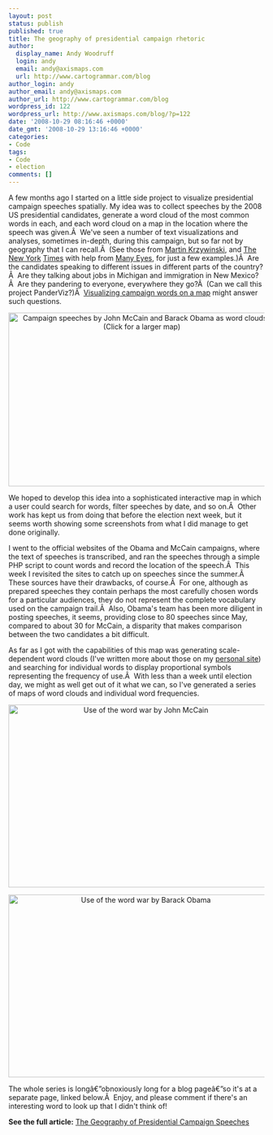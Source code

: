 ```yaml
---
layout: post
status: publish
published: true
title: The geography of presidential campaign rhetoric
author:
  display_name: Andy Woodruff
  login: andy
  email: andy@axismaps.com
  url: http://www.cartogrammar.com/blog
author_login: andy
author_email: andy@axismaps.com
author_url: http://www.cartogrammar.com/blog
wordpress_id: 122
wordpress_url: http://www.axismaps.com/blog/?p=122
date: '2008-10-29 08:16:46 +0000'
date_gmt: '2008-10-29 13:16:46 +0000'
categories:
- Code
tags:
- Code
- election
comments: []
---
```

<p>A few months ago I started on a little side project to visualize presidential campaign speeches spatially. My idea was to collect speeches by the 2008 US presidential candidates, generate a word cloud of the most common words in each, and each word cloud on a map in the location where the speech was given.Â  We've seen a number of text visualizations and analyses, sometimes in-depth, during this campaign, but so far not by geography that I can recall.Â  (See those from <a href="http://mkweb.bcgsc.ca/debates/"><span class="right">Martin Krzywinski</span></a>, and <a href="http://www.nytimes.com/interactive/2008/09/04/us/politics/20080905_WORDS_GRAPHIC.html">The</a> <a href="http://vizlab.nytimes.com/visualizations/mccain-stump-speech-america-2">New York</a> <a href="http://vizlab.nytimes.com/visualizations/obama-dnc-acceptance-speech-wordle-2">Times</a> with help from <a href="http://services.alphaworks.ibm.com/manyeyes/home">Many Eyes</a>, for just a few examples.)Â  Are the candidates speaking to different issues in different parts of the country?Â  Are they talking about jobs in Michigan and immigration in New Mexico?Â  Are they pandering to everyone, everywhere they go?Â  (Can we call this project PanderViz?)Â  <a href="http://www.axismaps.com/campaignspeeches/">Visualizing campaign words on a map</a> might answer such questions.</p>
<p style="text-align: center; "><a href="http://work.axismaps.com/campaignspeeches/"><img class=" aligncenter" title="Campaign speech word clouds" src="http://work.axismaps.com/campaignspeeches/images/wordcloud_medpreview.jpg" alt="Campaign speeches by John McCain and Barack Obama as word clouds. (Click for a larger map)" width="525" height="342" /></a></p>
<p>We hoped to develop this idea into a sophisticated interactive map in which a user could search for words, filter speeches by date, and so on.Â  Other work has kept us from doing that before the election next week, but it seems worth showing some screenshots from what I did manage to get done originally.</p>
<p>I went to the official websites of the Obama and McCain campaigns, where the text of speeches is transcribed, and ran the speeches through a simple PHP script to count words and record the location of the speech.Â  This week I revisited the sites to catch up on speeches since the summer.Â  These sources have their drawbacks, of course.Â  For one, although as prepared speeches they contain perhaps the most carefully chosen words for a particular audiences, they do not represent the complete vocabulary used on the campaign trail.Â  Also, Obama's team has been more diligent in posting speeches, it seems, providing close to 80 speeches since May, compared to about 30 for McCain, a disparity that makes comparison between the two candidates a bit difficult.</p>
<p>As far as I got with the capabilities of this map was generating scale-dependent word clouds (I've written more about those on my <a href="http://www.cartogrammar.com/blog/mapping-tag-clouds/">personal site</a>) and searching for individual words to display proportional symbols representing the frequency of use.Â  With less than a week until election day, we might as well get out of it what we can, so I've generated a series of maps of word clouds and individual word frequencies.</p>
<p style="text-align: center;"><img class=" aligncenter" title="War by McCain" src="http://work.axismaps.com/campaignspeeches/images/war_mccain.jpg" alt="Use of the word war by John McCain" width="525" height="360" /></p>
<p style="text-align: center;"><img class=" aligncenter" title="War by Obama" src="http://work.axismaps.com/campaignspeeches/images/war_obama.jpg" alt="Use of the word war by Barack Obama" width="525" height="360" /></p>
<p>The whole series is longâ€”obnoxiously long for a blog pageâ€”so it's at a separate page, linked below.Â  Enjoy, and please comment if there's an interesting word to look up that I didn't think of!</p>
<p><strong>See the full article:</strong> <a href="http://work.axismaps.com/campaignspeeches">The Geography of Presidential Campaign Speeches</a></p>
